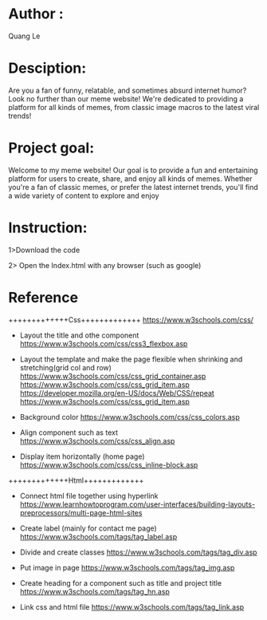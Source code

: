# Author :
Quang Le

# Desciption:
Are you a fan of funny, relatable, and sometimes absurd internet humor? Look no further than our meme website! We're dedicated to providing a platform for all kinds of memes, from classic image macros to the latest viral trends!

# Project goal: 
Welcome to my meme website! Our goal is to provide a fun and entertaining platform for users to create, share, and enjoy all kinds of memes. Whether you're a fan of classic memes, or prefer the latest internet trends, you'll find a wide variety of content to explore and enjoy

# Instruction:

1>Download the code 

2> Open the Index.html with any browser (such as google)

# Reference 

+++++++++++++Css+++++++++++++
https://www.w3schools.com/css/

+ Layout the title and othe component 
https://www.w3schools.com/css/css3_flexbox.asp

+ Layout the template and make the page flexible when shrinking and stretching(grid col and row)
https://www.w3schools.com/css/css_grid_container.asp
https://www.w3schools.com/css/css_grid_item.asp
https://developer.mozilla.org/en-US/docs/Web/CSS/repeat
https://www.w3schools.com/css/css_grid_item.asp

+ Background color 
https://www.w3schools.com/css/css_colors.asp

+ Align component such as text 
https://www.w3schools.com/css/css_align.asp


+ Display item horizontally (home page) 
https://www.w3schools.com/css/css_inline-block.asp


+++++++++++++Html+++++++++++++

+ Connect html file together using hyperlink
https://www.learnhowtoprogram.com/user-interfaces/building-layouts-preprocessors/multi-page-html-sites

+ Create label (mainly for contact me page)
https://www.w3schools.com/tags/tag_label.asp

+ Divide and create classes 
https://www.w3schools.com/tags/tag_div.asp

+ Put image in page
https://www.w3schools.com/tags/tag_img.asp

+ Create heading for a component such as title and project title 
https://www.w3schools.com/tags/tag_hn.asp

+ Link css and html file 
https://www.w3schools.com/tags/tag_link.asp
